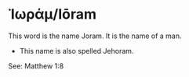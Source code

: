 # Ἰωράμ/Iōram

This word is the name Joram. It is the name of a man.

* This name is also spelled Jehoram.

See: Matthew 1:8
